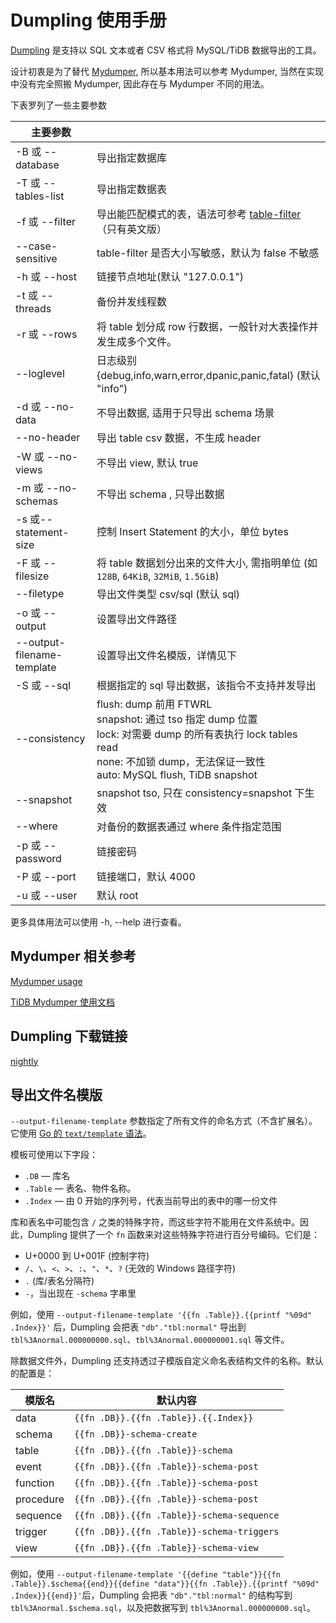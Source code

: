 # Dumpling 使用手册

[Dumpling](https://github.com/wuhuizuo/tidb6/blob/master/dumpling) 是支持以 SQL 文本或者 CSV 格式将 MySQL/TiDB 数据导出的工具。

设计初衷是为了替代 [Mydumper](https://github.com/pingcap/mydumper), 所以基本用法可以参考 Mydumper,
当然在实现中没有完全照搬 Mydumper, 因此存在与 Mydumper 不同的用法。

下表罗列了一些主要参数

| 主要参数 |     |
| --------| --- |
| -B 或 --database | 导出指定数据库 |
| -T 或 --tables-list | 导出指定数据表 |
| -f 或 --filter | 导出能匹配模式的表，语法可参考 [table-filter](https://github.com/wuhuizuo/tidb6-tools/blob/master/pkg/table-filter/README.md)（只有英文版） |
| --case-sensitive | table-filter 是否大小写敏感，默认为 false 不敏感 |
| -h 或 --host| 链接节点地址(默认 "127.0.0.1")|
| -t 或 --threads | 备份并发线程数|
| -r 或 --rows |将 table 划分成 row 行数据，一般针对大表操作并发生成多个文件。|
| --loglevel | 日志级别 {debug,info,warn,error,dpanic,panic,fatal} (默认 "info") |
| -d 或 --no-data | 不导出数据, 适用于只导出 schema 场景 |
| --no-header | 导出 table csv 数据，不生成 header |
| -W 或 --no-views| 不导出 view, 默认 true |
| -m 或 --no-schemas | 不导出 schema , 只导出数据 |
| -s 或--statement-size | 控制 Insert Statement 的大小，单位 bytes |
| -F 或 --filesize | 将 table 数据划分出来的文件大小, 需指明单位 (如 `128B`, `64KiB`, `32MiB`, `1.5GiB`) |
| --filetype| 导出文件类型 csv/sql (默认 sql) |
| -o 或 --output | 设置导出文件路径 |
| --output-filename-template | 设置导出文件名模版，详情见下 |
| -S 或 --sql | 根据指定的 sql 导出数据，该指令不支持并发导出 |
| --consistency | flush: dump 前用 FTWRL <br> snapshot: 通过 tso 指定 dump 位置 <br> lock: 对需要 dump 的所有表执行 lock tables read <br> none: 不加锁 dump，无法保证一致性 <br> auto: MySQL flush, TiDB snapshot|
| --snapshot | snapshot tso, 只在 consistency=snapshot 下生效 |
| --where | 对备份的数据表通过 where 条件指定范围 |
| -p 或 --password | 链接密码 |
| -P 或 --port | 链接端口，默认 4000 |
| -u 或 --user | 默认 root |

更多具体用法可以使用 -h, --help 进行查看。

## Mydumper 相关参考

[Mydumper usage](https://github.com/maxbube/mydumper/blob/master/docs/mydumper_usage.rst)

[TiDB Mydumper 使用文档](https://pingcap.com/docs-cn/stable/reference/tools/mydumper/)

## Dumpling 下载链接

[nightly](https://download.pingcap.org/dumpling-nightly-linux-amd64.tar.gz)

## 导出文件名模版

`--output-filename-template` 参数指定了所有文件的命名方式（不含扩展名）。它使用 [Go 的 `text/template` 语法](https://golang.org/pkg/text/template/)。

模板可使用以下字段：

* `.DB` — 库名
* `.Table` — 表名、物件名称。
* `.Index` — 由 0 开始的序列号，代表当前导出的表中的哪一份文件

库和表名中可能包含 `/` 之类的特殊字符，而这些字符不能用在文件系统中。因此，Dumpling 提供了一个 `fn` 函数来对这些特殊字符进行百分号编码。它们是：

* U+0000 到 U+001F (控制字符)
* `/`、`\`、`<`、`>`、`:`、`"`、`*`、`?` (无效的 Windows 路径字符)
* `.` (库/表名分隔符)
* `-`，当出现在 `-schema` 字串里

例如，使用 `--output-filename-template '{{fn .Table}}.{{printf "%09d" .Index}}'` 后，Dumpling 会把表 `"db"."tbl:normal"` 导出到 `tbl%3Anormal.000000000.sql`、`tbl%3Anormal.000000001.sql` 等文件。

除数据文件外，Dumpling 还支持透过子模版自定义命名表结构文件的名称。默认的配置是：

| 模版名 | 默认内容 |
|------|---------|
| data | `{{fn .DB}}.{{fn .Table}}.{{.Index}}` |
| schema | `{{fn .DB}}-schema-create` |
| table | `{{fn .DB}}.{{fn .Table}}-schema` |
| event | `{{fn .DB}}.{{fn .Table}}-schema-post` |
| function | `{{fn .DB}}.{{fn .Table}}-schema-post` |
| procedure | `{{fn .DB}}.{{fn .Table}}-schema-post` |
| sequence | `{{fn .DB}}.{{fn .Table}}-schema-sequence` |
| trigger | `{{fn .DB}}.{{fn .Table}}-schema-triggers` |
| view | `{{fn .DB}}.{{fn .Table}}-schema-view` |

例如，使用 `--output-filename-template '{{define "table"}}{{fn .Table}}.$schema{{end}}{{define "data"}}{{fn .Table}}.{{printf "%09d" .Index}}{{end}}'`后，Dumpling 会把表 `"db"."tbl:normal"` 的结构写到 `tbl%3Anormal.$schema.sql`，以及把数据写到 `tbl%3Anormal.000000000.sql`。
